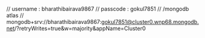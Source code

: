 // username : bharathibairava9867
// passcode : gokul7851
// /mongodb atlas
// mongodb+srv://bharathibairava9867:gokul7851@cluster0.wnp68.mongodb.net/?retryWrites=true&w=majority&appName=Cluster0